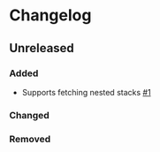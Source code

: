 # Changelog

## Unreleased

### Added

* Supports fetching nested stacks [#1](https://github.com/mindriot101/cftail/pull/1)

### Changed

### Removed
